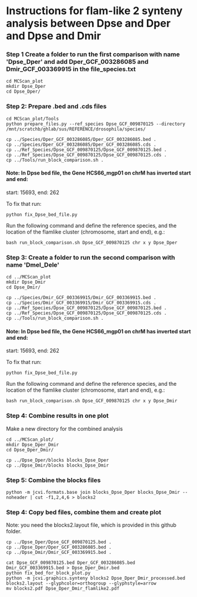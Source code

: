 # Instructions for flam-like 2 synteny analysis between Dpse and Dper and Dpse and Dmir

### Step 1 Create a folder to run the first comparison with name 'Dpse_Dper'  and add Dper_GCF_003286085 and Dmir_GCF_003369915 in the file_species.txt
```
cd MCScan_plot
mkdir Dpse_Dper
cd Dpse_Dper/
```
### Step 2: Prepare .bed and .cds files
```
cd MCScan_plot/Tools
python prepare_files.py --ref_species Dpse_GCF_009870125 --directory /mnt/scratchb/ghlab/sus/REFERENCE/drosophila/species/
```

```
cp ../Species/Dper_GCF_003286085/Dper_GCF_003286085.bed .
cp ../Species/Dper_GCF_003286085/Dper_GCF_003286085.cds .
cp ../Ref_Species/Dpse_GCF_009870125/Dpse_GCF_009870125.bed .
cp ../Ref_Species/Dpse_GCF_009870125/Dpse_GCF_009870125.cds .
cp ../Tools/run_block_comparison.sh .
```
#### Note: In Dpse bed file, the Gene HCS66_mgp01 on chrM has inverted start and end:
start: 15693, end: 262

To fix that run:
```
python fix_Dpse_bed_file.py
```

Run the following command and define the reference species, and the location of the flamlike cluster (chromosome, start and end), e.g.:
```
bash run_block_comparison.sh Dpse_GCF_009870125 chr x y Dpse_Dper
```

### Step 3: Create a folder to run the second comparison with name 'Dmel_Dele'
```
cd ../MCScan_plot
mkdir Dpse_Dmir
cd Dpse_Dmir/
```
```
cp ../Species/Dmir_GCF_003369915/Dmir_GCF_003369915.bed .
cp ../Species/Dmir_GCF_003369915/Dmir_GCF_003369915.cds .
cp ../Ref_Species/Dpse_GCF_009870125/Dpse_GCF_009870125.bed .
cp ../Ref_Species/Dpse_GCF_009870125/Dpse_GCF_009870125.cds .
cp ../Tools/run_block_comparison.sh .
```
#### Note: In Dpse bed file, the Gene HCS66_mgp01 on chrM has inverted start and end:
start: 15693, end: 262

To fix that run:
```
python fix_Dpse_bed_file.py
```

Run the following command and define the reference species, and the location of the flamlike cluster (chromosome, start and end), e.g.:
```
bash run_block_comparison.sh Dpse_GCF_009870125 chr x y Dpse_Dmir
```

### Step 4: Combine results in one plot
Make a new directory for the combined analysis
```
cd ../MCScan_plot/
mkdir Dpse_Dper_Dmir
cd Dpse_Dper_Dmir/
```
```
cp ../Dpse_Dper/blocks blocks_Dpse_Dper
cp ../Dpse_Dmir/blocks blocks_Dpse_Dmir

```

### Step 5: Combine the blocks files
```
python -m jcvi.formats.base join blocks_Dpse_Dper blocks_Dpse_Dmir --noheader | cut -f1,2,4,6 > blocks2
```

### Step 4: Copy bed files, combine them and create plot
Note: you need the blocks2.layout file, which is provided in this github folder.
```
cp ../Dpse_Dper/Dpse_GCF_009870125.bed .
cp ../Dpse_Dper/Dper_GCF_003286085.bed .
cp ../Dpse_Dmir/Dmir_GCF_003369915.bed .

cat Dpse_GCF_009870125.bed Dper_GCF_003286085.bed Dmir_GCF_003369915.bed > Dpse_Dper_Dmir.bed
python fix_bed_for_block_plot.py
python -m jcvi.graphics.synteny blocks2 Dpse_Dper_Dmir_processed.bed blocks2.layout --glyphcolor=orthogroup --glyphstyle=arrow
mv blocks2.pdf Dpse_Dper_Dmir_flamlike2.pdf
```

